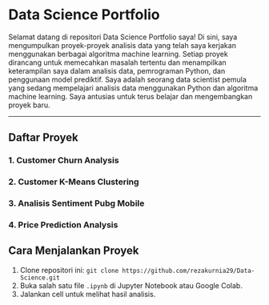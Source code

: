 # Data Science Portfolio

Selamat datang di repositori Data Science Portfolio saya! Di sini, saya mengumpulkan proyek-proyek analisis data yang telah saya kerjakan menggunakan berbagai algoritma machine learning. Setiap proyek dirancang untuk memecahkan masalah tertentu dan menampilkan keterampilan saya dalam analisis data, pemrograman Python, dan penggunaan model prediktif. Saya adalah seorang data scientist pemula yang sedang mempelajari analisis data menggunakan Python dan algoritma machine learning. Saya antusias untuk terus belajar dan mengembangkan proyek baru.

---

## Daftar Proyek

### 1. Customer Churn Analysis
### 2. Customer K-Means Clustering
### 3. Analisis Sentiment Pubg Mobile
### 4. Price Prediction Analysis

## Cara Menjalankan Proyek
1. Clone repositori ini: `git clone https://github.com/rezakurnia29/Data-Science.git`
2. Buka salah satu file `.ipynb` di Jupyter Notebook atau Google Colab.
3. Jalankan cell untuk melihat hasil analisis.

